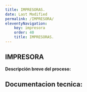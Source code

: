 ```yaml
---
title: IMPRESORAS.
date: Last Modified
permalink: /IMPRESORA/
eleventyNavigation:
    key: impresora
    order: 40
    title: IMPRESORAS.
---
```

## **IMPRESORA**

**Descripción breve del proceso:**

## Documentacion tecnica:
